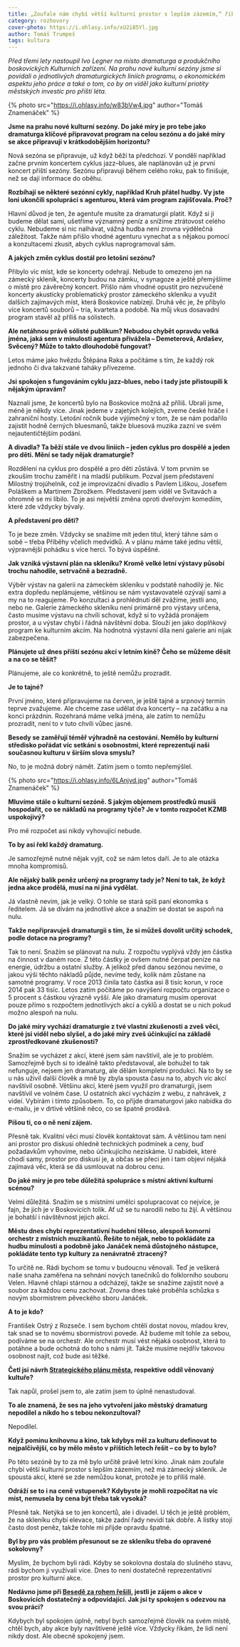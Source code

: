```yaml
---
title: „Zoufale nám chybí větší kulturní prostor s lepším zázemím,“ říká dramaturg KZMB Ivo Legner.
category: rozhovory
cover-photo: https://i.ohlasy.info/xU2i85Yl.jpg
author: Tomáš Trumpeš
tags: kultura
---
```


*Před třemi lety nastoupil Ivo Legner na místo dramaturga a produkčního boskovických Kulturních zařízení. Na prahu nové kulturní sezóny jsme si povídali o jednotlivých dramaturgických liniích programu, o ekonomickém aspektu jeho práce a také o tom, co by on viděl jako kulturní priotity městských investic pro příští léta.*

{% photo src="https://i.ohlasy.info/w83bVw4.jpg" author="Tomáš Znamenáček" %}

**Jsme na prahu nové kulturní sezóny. Do jaké míry je pro tebe jako dramaturga klíčové připravovat program na celou sezónu a do jaké míry se akce připravují v krátkodobějším horizontu?**

Nová sezóna se připravuje, už když běží ta předchozí. V pondělí například začne prvním koncertem cyklus jazz–blues, ale naplánován už je první koncert příští sezóny. Sezónu připravuji během celého roku, pak to finišuje, než se dají informace do oběhu. 

**Rozbíhají se některé sezónní cykly, například Kruh přátel hudby. Vy jste loni ukončili spolupráci s agenturou, která vám program zajišťovala. Proč?**

Hlavní důvod je ten, že agentuře musíte za dramaturgii platit. Když si ji budeme dělat sami, ušetříme významný peníz a snížíme ztrátovost celého cyklu. Nebudeme si nic nalhávat, vážná hudba není zrovna výdělečná záležitost. Takže nám přišlo vhodné agenturu vynechat a s nějakou pomocí a konzultacemi zkusit, abych cyklus naprogramoval sám.

**A jakých změn cyklus dostál pro letošní sezónu?**

Přibylo víc míst, kde se koncerty odehrají. Nebude to omezeno jen na zámecký skleník, koncerty budou na zámku, v synagoze a ještě přemýšlíme o místě pro závěrečný koncert. Přišlo nám vhodné opustit pro nezvučené koncerty akusticky problematický prostor zámeckého skleníku a využít dalších zajímavých míst, která Boskovice nabízejí. Druhá věc je, že přibylo více koncertů souborů – tria, kvarteta a podobě. Na můj vkus dosavadní program stavěl až příliš na sólistech.

**Ale netáhnou právě sólisté publikum? Nebudou chybět opravdu velká jména, jaká sem v minulosti agentura přivážela – Demeterová, Ardašev, Svěcený? Může to takto dlouhodobě fungovat?**

Letos máme jako hvězdu Štěpána Raka a počítáme s tím, že každý rok jednoho či dva takzvané taháky přivezeme. 

**Jsi spokojen s fungováním cyklu jazz–blues, nebo i tady jste přistoupili k nějakým úpravám?**

Naznali jsme, že koncertů bylo na Boskovice možná až příliš. Ubrali jsme, méně je někdy více. Jinak jedeme v zajetých kolejích, zveme české hráče i zahraniční hosty. Letošní ročník bude výjimečný v tom, že se nám podařilo zajistit hodně černých bluesmanů, takže bluesová muzika zazní ve svém nejautentičtějším podání.

**A divadla? Ta běží stále ve dvou liniích – jeden cyklus pro dospělé a jeden pro děti. Mění se tady nějak dramaturgie?**

Rozdělení na cyklus pro dospělé a pro děti zůstává. V tom prvním se zkouším trochu zaměřit i na mladší publikum. Pozval jsem představení Milostný trojúhelník, což je improvizační divadlo s Pavlem Liškou, Josefem Poláškem a Martinem Zbrožkem. Představení jsem viděl ve Svitavách a ohromně se mi líbilo. To je asi největší změna oproti dveřovým komediím, které zde vždycky bývaly. 

**A představení pro děti?**

To je beze změn. Vždycky se snažíme mít jeden titul, který táhne sám o sobě – třeba Příběhy včelích medvídků. A v plánu máme také jednu větší, výpravnější pohádku s více herci. To bývá úspěšné.

**Jak vzniká výstavní plán na skleníku? Kromě velké letní výstavy působí trochu nahodile, setrvačně a bezradně.**

Výběr výstav na galerii na zámeckém skleníku v podstatě nahodilý je. Nic extra dopředu neplánujeme, většinou se nám vystavovatelé ozývají sami a my na to reagujeme. Po konzultaci a prohlédnutí děl zvážíme, jestli ano, nebo ne. Galerie zámeckého skleníku není primárně pro výstavy určena, často musíme výstavu na chvíli schovat, když si to vyžádá pronájem prostor, a u výstav chybí i řádná návštěvní doba. Slouží jen jako doplňkový program ke kulturním akcím. Na hodnotná výstavní díla není galerie ani nijak zabezpečena.

**Plánujete už dnes příští sezónu akcí v letním kině? Čeho se můžeme děsit a na co se těšit?**

Plánujeme, ale co konkrétně, to ještě nemůžu prozradit.

**Je to tajné?**

První jméno, které připravujeme na červen, je ještě tajné a srpnový termín teprve zvažujeme. Ale chceme zase udělat dva koncerty – na začátku a na konci prázdnin. Rozehraná máme velká jména, ale zatím to nemůžu prozradit, není to v tuto chvíli vůbec jasné.

**Besedy se zaměřují téměř výhradně na cestování. Nemělo by kulturní středisko pořádat víc setkání s osobnostmi, které reprezentují naši současnou kulturu v širším slova smyslu?**

No, to je možná dobrý námět. Zatím jsem o tomto nepřemýšlel.

{% photo src="https://i.ohlasy.info/6LAnjvd.jpg" author="Tomáš Znamenáček" %}

**Mluvíme stále o kulturní sezóně. S jakým objemem prostředků musíš hospodařit, co se nákladů na programy týče? Je v tomto rozpočet KZMB uspokojivý?**

Pro mě rozpočet asi nikdy vyhovující nebude.

**To by asi řekl každý dramaturg.**

Je samozřejmě nutné nějak vyjít, což se nám letos daří. Je to ale otázka mnoha kompromisů.

**Ale nějaký balík peněz určený na programy tady je? Není to tak, že když jedna akce prodělá, musí na ni jiná vydělat.**

Já vlastně nevím, jak je velký. O tohle se stará spíš paní ekonomka s ředitelem. Já se dívám na jednotlivé akce a snažím se dostat se aspoň na nulu. 

**Takže nepřipravuješ dramaturgii s tím, že si můžeš dovolit určitý schodek, podle dotace na programy?**

Tak to není. Snažím se plánovat na nulu. Z rozpočtu vyplývá vždy jen částka na činnost v daném roce. Z této částky je ovšem nutné čerpat peníze na energie, údržbu a ostatní služby. A jelikož před danou sezónou nevíme, o jakou výši těchto nákladů půjde, nevíme tedy, kolik nám zůstane na samotné programy. V roce 2013 činila tato částka asi 8 tisíc korun, v roce 2014 pak 33 tisíc. Letos zatím počítáme po navýšení rozpočtu organizace o 5 procent s částkou výrazně vyšší. Ale jako dramaturg musím operovat pouze přímo s rozpočtem jednotlivých akcí a cyklů a dostat se u nich pokud možno alespoň na nulu.

**Do jaké míry vychází dramaturgie z tvé vlastní zkušenosti a zveš věci, které jsi viděl nebo slyšel, a do jaké míry zveš účinkující na základě zprostředkované zkušenosti?**

Snažím se vycházet z akcí, které jsem sám navštívil, ale je to problém. Samozřejmě bych si to ideálně takto představoval, ale bohužel to tak nefunguje, nejsem jen dramaturg, ale dělám kompletní produkci. Na to by se u nás uživil další člověk a mně by zbyla spousta času na to, abych víc akcí navštívil osobně. Většinu akcí, které jsem využil pro dramaturgii, jsem navštívil ve volném čase. U ostatních akcí vycházím z webu, z nahrávek, z videí. Vybírám i tímto způsobem. To, co přijde dramaturgovi jako nabídka do e-mailu, je v drtivé většině něco, co se špatně prodává. 

**Píšou ti, co o ně není zájem.**

Přesně tak. Kvalitní věci musí člověk kontaktovat sám. A většinou tam není ani prostor pro diskusi ohledně technických podmínek a ceny, buď požadavkům vyhovíme, nebo účinkujícího nezískáme. U nabídek, které chodí samy, prostor pro diskusi je, a občas se přeci jen i tam objeví nějaká zajímavá věc, která se dá usmlouvat na dobrou cenu.

**Do jaké míry je pro tebe důležitá spolupráce s místní aktivní kulturní scénou?**

Velmi důležitá. Snažím se s místními umělci spolupracovat co nejvíce, je fajn, že jich je v Boskovicích tolik. Ať už se tu narodili nebo tu žijí. A většinou je bohatší i návštěvnost jejich akcí. 

**Městu dnes chybí reprezentativní hudební těleso, alespoň komorní orchestr z místních muzikantů. Řešíte to nějak, nebo to pokládáte za hudbu minulosti a podobně jako Janáček nemá důstojného nástupce, pokládáte tento typ kultury za nenávratně ztracený?**

To určitě ne. Rádi bychom se tomu v budoucnu věnovali. Teď je veškerá naše snaha zaměřena na sehnání nových tanečníků do folklorního souboru Velen. Hlavně chlapi stárnou a odcházejí, takže se snažíme zajistit nové a soubor za každou cenu zachovat. Zrovna dnes také proběhla schůzka s novým sbormistrem pěveckého sboru Janáček.

**A to je kdo?**

František Ostrý z Rozseče. I sem bychom chtěli dostat novou, mladou krev, tak snad se to novému sbormistrovi povede. Až budeme mít tohle za sebou, podíváme se na orchestr. Ale orchestr musí vést nějaká osobnost, která to potáhne a bude ochotná do toho s námi jít. Takže musíme nejdřív takovou osobnost najít, což bude asi těžké.

**Četl jsi návrh [Strategického plánu města](/clanky/2015/08/strategicky-plan.html), respektive oddíl věnovaný kultuře?**

Tak napůl, prošel jsem to, ale zatím jsem to úplně nenastudoval.

**To ale znamená, že ses na jeho vytvoření jako městský dramaturg nepodílel a nikdo ho s tebou nekonzultoval?**

Nepodílel.

**Když pominu knihovnu a kino, tak kdybys měl za kulturu definovat to nejpalčivější, co by mělo město v příštích letech řešit – co by to bylo?**

Po této sezóně by to za mě bylo určitě právě letní kino. Jinak nám zoufale chybí větší kulturní prostor s lepším zázemím, než má zámecký skleník. Je spousta akcí, které se zde nemůžou konat, protože je to příliš malé.

**Odráží se to i na ceně vstupenek? Kdybyste je mohli rozpočítat na víc míst, nemusela by cena být třeba tak vysoká?**

Přesně tak. Netýká se to jen koncertů, ale i divadel. U těch je ještě problém, že na skleníku chybí elevace, takže zadní řady nevidí tak dobře. A lístky stojí často dost peněz, takže tohle mi přijde opravdu špatné.

**Byl by pro vás problém přesunout se ze skleníku třeba do opravené sokolovny?**

Myslím, že bychom byli rádi. Kdyby se sokolovna dostala do slušného stavu, rádi bychom ji využívali více. Dnes to není dostatečně reprezentativní prostor pro kulturní akce.

**Nedávno jsme při [Besedě za rohem řešili](/clanky/2015/05/beseda-kultura.html), jestli je zájem o akce v Boskovicích dostatečný a odpovídající. Jak jsi ty spokojen s odezvou na svou práci?**

Kdybych byl spokojen úplně, nebyl bych samozřejmě člověk na svém místě, chtěl bych, aby akce byly navštívené ještě více. Vždycky říkám, že lidí není nikdy dost. Ale obecně spokojený jsem.
